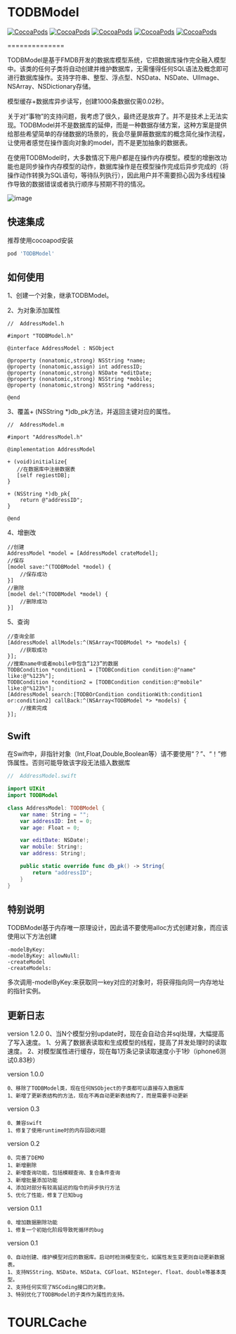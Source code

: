 # TODBModel 

[![CocoaPods](https://img.shields.io/cocoapods/v/TODBModel.svg?style=flat)](http://cocoapods.org/?q=name%3ATODBModel)
[![CocoaPods](https://img.shields.io/cocoapods/p/TODBModel.svg?style=flat)](https://github.com/TonyJR/TODBModel)
[![CocoaPods](https://img.shields.io/cocoapods/at/TODBModel.svg?style=flat)](http://cocoapods.org/?q=name%3ATODBModel)
[![CocoaPods](https://img.shields.io/cocoapods/dt/TODBModel.svg?style=flat)](https://github.com/TonyJR/TODBModel)
[![CocoaPods](https://img.shields.io/cocoapods/l/TODBModel.svg?style=flat)](https://github.com/TonyJR/TODBModel/blob/master/LICENSE)

==============


TODBModel是基于FMDB开发的数据库模型系统，它把数据库操作完全融入模型中。该类的任何子类将自动创建并维护数据库，无需懂得任何SQL语法及概念即可进行数据库操作。支持字符串、整型、浮点型、NSData、NSDate、UIImage、NSArray、NSDictionary存储。

模型缓存+数据库异步读写，创建1000条数据仅需0.02秒。

关于对“事物”的支持问题，我考虑了很久，最终还是放弃了。并不是技术上无法实现。TODBModel并不是数据库的延伸，而是一种数据存储方案，这种方案是提供给那些希望简单的存储数据的场景的，我会尽量屏蔽数据库的概念简化操作流程，让使用者感觉在操作面向对象的model，而不是更加抽象的数据表。

在使用TODBModel时，大多数情况下用户都是在操作内存模型。模型的增删改功能也是同步操作内存模型的动作，数据库操作是在模型操作完成后异步完成的（将操作动作转换为SQL语句，等待队列执行），因此用户并不需要担心因为多线程操作导致的数据错误或者执行顺序与预期不符的情况。

![image](https://github.com/TonyJR/TODBModel/blob/master/1.gif)

快速集成
------------
推荐使用cocoapod安装
```ruby
pod 'TODBModel'
```
如何使用
------------
1、创建一个对象，继承TODBModel。


2、为对象添加属性
```objc
//  AddressModel.h

#import "TODBModel.h"

@interface AddressModel : NSObject

@property (nonatomic,strong) NSString *name;
@property (nonatomic,assign) int addressID;
@property (nonatomic,strong) NSDate *editDate;
@property (nonatomic,strong) NSString *mobile;
@property (nonatomic,strong) NSString *address;

@end
```

3、覆盖+ (NSString *)db_pk方法，并返回主键对应的属性。
```objc
//  AddressModel.m

#import "AddressModel.h"

@implementation AddressModel

+ (void)initialize{
   //在数据库中注册数据表
   [self regiestDB];
}

+ (NSString *)db_pk{
    return @"addressID";
}

@end
```
4、增删改
```objc
//创建
AddressModel *model = [AddressModel crateModel];
//保存
[model save:^(TODBModel *model) {
    //保存成功
}]
//删除
[model del:^(TODBModel *model) {
    //删除成功
}]
```
5、查询
```objc
//查询全部
[AddressModel allModels:^(NSArray<TODBModel *> *models) {
    //获取成功
}];
//搜索name中或者mobile中包含“123”的数据
TODBCondition *condition1 = [TODBCondition condition:@"name" like:@"%123%"];
TODBCondition *condition2 = [TODBCondition condition:@"mobile" like:@"%123%"];
[AddressModel search:[TODBOrCondition conditionWith:condition1 or:condition2] callBack:^(NSArray<TODBModel *> *models) {
    //搜索完成
}];
```
Swift
------------
在Swift中，非指针对象（Int,Float,Double,Boolean等）请不要使用“？”、“！”修饰属性。否则可能导致该字段无法插入数据库
```swift
//  AddressModel.swift

import UIKit
import TODBModel

class AddressModel: TODBModel {
    var name: String = "";
    var addressID: Int = 0;
    var age: Float = 0;

    var editDate: NSDate!;
    var mobile: String!;
    var address: String!;

    public static override func db_pk() -> String{
        return "addressID";
    }
}
```
特别说明
------------
TODBModel基于内存唯一原理设计，因此请不要使用alloc方式创建对象，而应该使用以下方法创建
```
-modelByKey:
-modelByKey: allowNull:
-createModel
-createModels:
```
多次调用-modelByKey:来获取同一key对应的对象时，将获得指向同一内存地址的指针实例。

更新日志
------------
version 1.2.0
0、当N个模型分别update时，现在会自动合并sql处理，大幅提高了写入速度。
1、分离了数据表读取和生成模型的线程，提高了并发处理时的读取速度。
2、对模型属性进行缓存，现在每1万条记录读取速度小于1秒（iphone6测试0.83秒）

version 1.0.0
```
0、移除了TODBModel类，现在任何NSObject的子类都可以直接存入数据库
1、新增了更新表结构的方法，现在不再自动更新表结构了，而是需要手动更新
```

version 0.3
```
0、兼容swift
1、修复了使用runtime时的内存回收问题
```
version 0.2
```
0、完善了DEMO
1、新增删除
2、新增查询功能，包括模糊查询、复合条件查询
3、新增批量添加功能
4、添加对部分有较高延迟的指令的异步执行方法
5、优化了性能，修复了已知bug
```
version 0.1.1
```
0、增加数据删除功能
1、修复一个初始化阶段导致死循环的bug
```
version 0.1
```
0、自动创建、维护模型对应的数据库。启动时检测模型变化，如属性发生变更则自动更新数据表。
1、支持NSString、NSDate、NSData、CGFloat、NSInteger、float、double等基本类型。
2、支持任何实现了NSCoding接口的对象。
3、特别优化了TODBModel的子类作为属性的支持。
```
# TOURLCache
